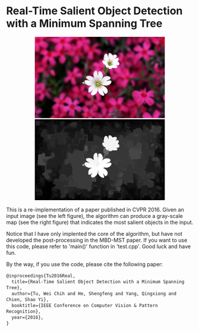 # Real-Time Salient Object Detection with a Minimum Spanning Tree
<p align="center">
  <img src="0027.png" width="350" title="input_image">
  <img src="salmap.png" width="350" alt="output_image">
</p>

This is a re-implementation of a paper published in CVPR 2016. Given an input image (see the left figure), the algorithm can produce a gray-scale map (see the right figure) that indicates the most salient objects in the input.

Notice that I have only implented the core of the algorithm, but have not developed the post-processing in the MBD-MST paper. If you want to use this code, please refer to 'main()' function in 'test.cpp'. Good luck and have fun.

By the way, if you use the code, please cite the following paper:
```
@inproceedings{Tu2016Real,
  title={Real-Time Salient Object Detection with a Minimum Spanning Tree},
  author={Tu, Wei Chih and He, Shengfeng and Yang, Qingxiong and Chien, Shao Yi},
  booktitle={IEEE Conference on Computer Vision & Pattern Recognition},
  year={2016},
}
```
